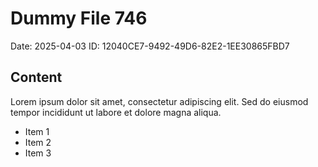 # Dummy File 746

Date: 2025-04-03
ID: 12040CE7-9492-49D6-82E2-1EE30865FBD7

## Content

Lorem ipsum dolor sit amet, consectetur adipiscing elit.
Sed do eiusmod tempor incididunt ut labore et dolore magna aliqua.

* Item 1
* Item 2
* Item 3
